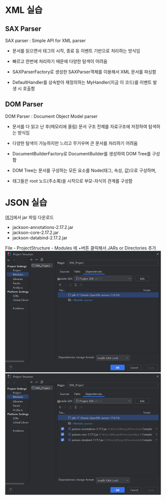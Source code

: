 # XML 실습
## SAX Parser
SAX parser : Simple API for XML parser
- 문서를 읽으면서 태그의 시작, 종료 등 이벤트 기반으로 처리하는 방식임
- 빠르고 한번에 처리하기 때문에 다양한 탐색이 어려움

- SAXParserFactory로 생성한 SAXParser객체를 이용해서 XML 문서를 파싱함
- DefaultHandler를 상속받아 재정의하는 MyHandler(지금 이 코드)를 이벤트 발생 시 호출함

## DOM Parser
DOM Parser : Document Object Model parser
- 문서를 다 읽고 난 후(메모리에 올림) 문서 구조 전체를 자료구조에 저장하여 탐색하는 방식임
- 다양한 탐색이 가능하지만 느리고 무거우며 큰 문서를 처리하기 어려움

- DocumentBuilderFactory로 DocumentBuilder를 생성하여 DOM Tree를 구성함
- DOM Tree는 문서를 구성하는 모든 요소를 Node(태그, 속성, 값)으로 구성하며,
- 태그들은 root 노드(주소록)을 시작으로 부모-자식의 관계를 구성함



# JSON 실습
[여기]([https://jar-download.com/download-handling.php](https://jar-download.com/artifacts/com.fasterxml.jackson.core#google_vignette))에서 jar 파일 다운로드
- jackson-annotations-2.17.2.jar
- jackson-core-2.17.2.jar
- jackson-databind-2.17.2.jar

File - ProjectStructure - Modules 에 +버튼 클릭해서 JARs or Directories 추가
![import_modules](./img/import_modules.png)
![after_import](./img/after_import.png)
